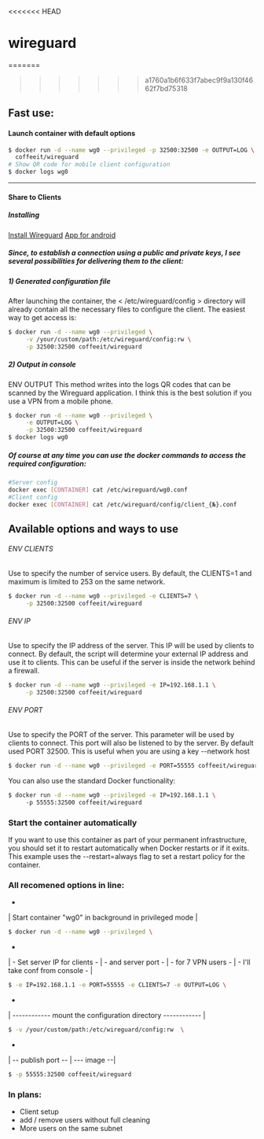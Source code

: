 <<<<<<< HEAD
# wireguard
=======
>>>>>>> a1760a1b6f633f7abec9f9a130f4662f7bd75318
## Fast use:

#### Launch container with default options
  
```sh
$ docker run -d --name wg0 --privileged -p 32500:32500 -e OUTPUT=LOG \
  coffeeit/wireguard
# Show QR code for mobile client configuration
$ docker logs wg0
```
---
#### Share to Clients
##### Installing
[Install Wireguard](https://www.wireguard.com/install/)
[App for android](https://play.google.com/store/apps/details?id=com.wireguard.android)


##### Since, to establish a connection using a public and private keys, I see several possibilities for delivering them to the client:
##### 1) Generated configuration file
After launching the container, the < /etc/wireguard/config > directory will already contain all the necessary files to configure the client.
The easiest way to get access is:
```sh
$ docker run -d --name wg0 --privileged \
     -v /your/custom/path:/etc/wireguard/config:rw \
     -p 32500:32500 coffeeit/wireguard
```
##### 2) Output in console
ENV OUTPUT
This method writes into the logs QR codes that can be scanned by the Wireguard application.
I think this is the best solution if you use a VPN from a mobile phone.
```sh
$ docker run -d --name wg0 --privileged \
     -e OUTPUT=LOG \
     -p 32500:32500 coffeeit/wireguard
$ docker logs wg0
```
##### Of course at any time you can use the docker commands to access the required configuration:
```sh
#Server config
docker exec [CONTAINER] cat /etc/wireguard/wg0.conf
#Client config
docker exec [CONTAINER] cat /etc/wireguard/config/client_{№}.conf
```
## Available options and ways to use
###### ENV CLIENTS
Use to specify the number of service users.
By default, the CLIENTS=1 and maximum is limited to 253 on the same network.
```sh
$ docker run -d --name wg0 --privileged -e CLIENTS=7 \
     -p 32500:32500 coffeeit/wireguard
```
###### ENV IP
Use to specify the IP address of the server. This IP will be used by clients to connect. By default, the script will determine your external IP address and use it to clients.
This can be useful if the server is inside the network behind a firewall.
```sh
$ docker run -d --name wg0 --privileged -e IP=192.168.1.1 \
     -p 32500:32500 coffeeit/wireguard
```

###### ENV PORT
Use to specify the PORT of the server. This parameter will be used by clients to connect. This port will also be listened to by the server. By default used PORT 32500. 
This is useful when you are using a key --network host
```sh
$ docker run -d --name wg0 --privileged -e PORT=55555 coffeeit/wireguard
```
You can also use the standard Docker functionality:
```sh
$ docker run -d --name wg0 --privileged -e IP=192.168.1.1 \ 
     -p 55555:32500 coffeeit/wireguard
```

### Start the container automatically
If you want to use this container as part of your permanent infrastructure, you should set it to restart automatically when Docker restarts or if it exits. This example uses the --restart=always flag to set a restart policy for the container.
### All recomened options in line:
*
| Start container "wg0" in background in privileged mode |
```sh
$ docker run -d --name wg0 --privileged \ 
```
*
| - Set server IP for clients - | - and server port - | - for 7 VPN users - | - I'll take conf from console - |
```sh
$ -e IP=192.168.1.1 -e PORT=55555 -e CLIENTS=7 -e OUTPUT=LOG \ 
```
*
| ------------ mount the configuration directory ------------ |
```sh
$ -v /your/custom/path:/etc/wireguard/config:rw  \
```
*
| -- publish port -- | --- image --|
```sh
$ -p 55555:32500 coffeeit/wireguard
```
### In plans:
* Client setup
* add / remove users without full cleaning
* More users on the same subnet
